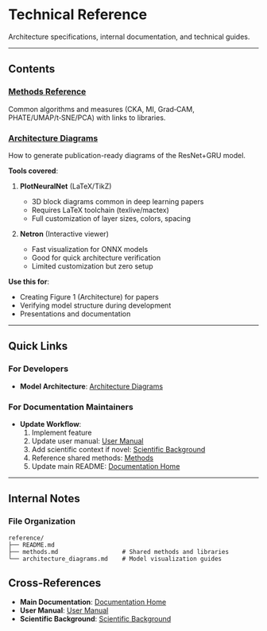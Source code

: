 # Technical Reference

Architecture specifications, internal documentation, and technical guides.

---

## Contents

### [Methods Reference](methods.md)
Common algorithms and measures (CKA, MI, Grad‑CAM, PHATE/UMAP/t‑SNE/PCA) with links to libraries.

### [Architecture Diagrams](architecture_diagrams.md)
How to generate publication-ready diagrams of the ResNet+GRU model.

**Tools covered**:
1. **PlotNeuralNet** (LaTeX/TikZ)
   - 3D block diagrams common in deep learning papers
   - Requires LaTeX toolchain (texlive/mactex)
   - Full customization of layer sizes, colors, spacing

2. **Netron** (Interactive viewer)
   - Fast visualization for ONNX models
   - Good for quick architecture verification
   - Limited customization but zero setup

**Use this for**:
- Creating Figure 1 (Architecture) for papers
- Verifying model structure during development
- Presentations and documentation

---

## Quick Links

### For Developers
- **Model Architecture**: [Architecture Diagrams](architecture_diagrams.md)

### For Documentation Maintainers
- **Update Workflow**:
  1. Implement feature
  2. Update user manual: [User Manual](../manual/)
  3. Add scientific context if novel: [Scientific Background](../scientific/)
  4. Reference shared methods: [Methods](methods.md)
  5. Update main README: [Documentation Home](../)

---

## Internal Notes

### File Organization
```
reference/
├── README.md
├── methods.md                  # Shared methods and libraries
└── architecture_diagrams.md    # Model visualization guides
```

## Cross-References

- **Main Documentation**: [Documentation Home](../)
- **User Manual**: [User Manual](../manual/)
- **Scientific Background**: [Scientific Background](../scientific/)
